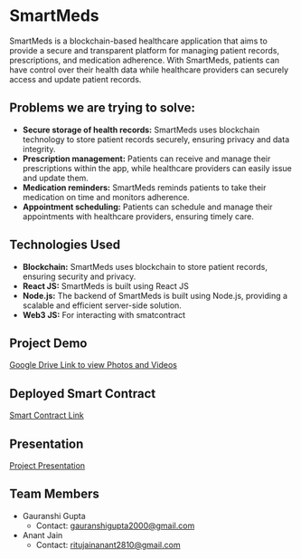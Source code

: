 # SmartMeds

SmartMeds is a blockchain-based healthcare application that aims to provide a secure and transparent platform for managing patient records, prescriptions, and medication adherence. With SmartMeds, patients can have control over their health data while healthcare providers can securely access and update patient records.

## Problems we are trying to solve:

- **Secure storage of health records:** SmartMeds uses blockchain technology to store patient records securely, ensuring privacy and data integrity.
- **Prescription management:** Patients can receive and manage their prescriptions within the app, while healthcare providers can easily issue and update them.
- **Medication reminders:** SmartMeds reminds patients to take their medication on time and monitors adherence.
- **Appointment scheduling:** Patients can schedule and manage their appointments with healthcare providers, ensuring timely care.

## Technologies Used

- **Blockchain:** SmartMeds uses blockchain to store patient records, ensuring security and privacy.
- **React JS:** SmartMeds is built using React JS
- **Node.js:** The backend of SmartMeds is built using Node.js, providing a scalable and efficient server-side solution.
- **Web3 JS:** For interacting with smatcontract



## Project Demo

[Google Drive Link to view Photos and Videos](https://drive.google.com/drive/folders/10VP53H5WoBNJJPfW0HTkJHj5qwcXY8L0?usp=sharing)

## Deployed Smart Contract

[Smart Contract Link](https://goerli.etherscan.io/address/0x1a20144024E3e9aCEF68275E12Db3Ba4adb88773)


## Presentation

[Project Presentation](https://www.canva.com/design/DAFcb36d3gs/FovnN-K8W1QbhYQS3UqyXw/view?utm_content=DAFcb36d3gs&utm_campaign=designshare&utm_medium=link&utm_source=viewer)

## Team Members

- Gauranshi Gupta
  - Contact: gauranshigupta2000@gmail.com
- Anant Jain
  - Contact: ritujainanant2810@gmail.com
